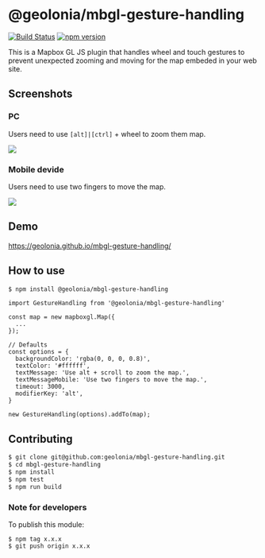 # @geolonia/mbgl-gesture-handling

[![Build Status](https://travis-ci.org/geolonia/mbgl-gesture-handling.svg?branch=master)](https://travis-ci.org/geolonia/mbgl-gesture-handling)
[![npm version](https://badge.fury.io/js/%40geolonia%2Fmbgl-gesture-handling.svg)](https://badge.fury.io/js/%40geolonia%2Fmbgl-gesture-handling)

This is a Mapbox GL JS plugin that handles wheel and touch gestures to prevent unexpected zooming and moving for the map embeded in your web site.

## Screenshots

### PC

Users need to use `[alt]|[ctrl]` + wheel to zoom them map.

![](https://www.evernote.com/l/ABV-KmK0NkVCQKskoYvAAFrBrepOXzi4XREB/image.png)

### Mobile devide

Users need to use two fingers to move the map.

![](https://www.evernote.com/l/ABU4Ifeia7JOoLdhguNhqw4MOsGev5mdILcB/image.png)

## Demo

https://geolonia.github.io/mbgl-gesture-handling/

## How to use

```bash
$ npm install @geolonia/mbgl-gesture-handling
```

```node
import GestureHandling from '@geolonia/mbgl-gesture-handling'

const map = new mapboxgl.Map({
  ...
});

// Defaults
const options = {
  backgroundColor: 'rgba(0, 0, 0, 0.8)',
  textColor: '#ffffff',
  textMessage: 'Use alt + scroll to zoom the map.',
  textMessageMobile: 'Use two fingers to move the map.',
  timeout: 3000,
  modifierKey: 'alt',
}

new GestureHandling(options).addTo(map);
```

## Contributing

```bash
$ git clone git@github.com:geolonia/mbgl-gesture-handling.git
$ cd mbgl-gesture-handling
$ npm install
$ npm test
$ npm run build
```

### Note for developers

To publish this module:

```
$ npm tag x.x.x
$ git push origin x.x.x
```
